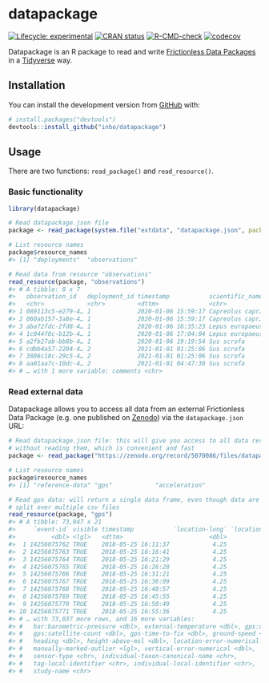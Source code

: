 
<!-- README.md is generated from README.Rmd. Please edit that file -->

# datapackage

<!-- badges: start -->

[![Lifecycle:
experimental](https://img.shields.io/badge/lifecycle-experimental-orange.svg)](https://lifecycle.r-lib.org/articles/stages.html#experimental)
[![CRAN
status](https://www.r-pkg.org/badges/version/datapackage)](https://CRAN.R-project.org/package=datapackage)
[![R-CMD-check](https://github.com/inbo/datapackage/workflows/R-CMD-check/badge.svg)](https://github.com/inbo/datapackage/actions)
[![codecov](https://codecov.io/gh/inbo/datapackage/branch/main/graph/badge.svg?token=bKtiHW21K0)](https://codecov.io/gh/inbo/datapackage)
<!-- badges: end -->

Datapackage is an R package to read and write [Frictionless Data
Packages](https://specs.frictionlessdata.io/data-package/) in a
[Tidyverse](https://www.tidyverse.org/) way.

## Installation

You can install the development version from
[GitHub](https://github.com/) with:

``` r
# install.packages("devtools")
devtools::install_github("inbo/datapackage")
```

## Usage

There are two functions: `read_package()` and `read_resource()`.

### Basic functionality

``` r
library(datapackage)

# Read datapackage.json file
package <- read_package(system.file("extdata", "datapackage.json", package = "datapackage"))

# List resource names
package$resource_names
#> [1] "deployments"  "observations"

# Read data from resource "observations"
read_resource(package, "observations")
#> # A tibble: 8 x 7
#>   observation_id   deployment_id timestamp           scientific_name count age  
#>   <chr>            <chr>         <dttm>              <chr>           <dbl> <chr>
#> 1 089113c5-e279-4… 1             2020-01-06 15:59:17 Capreolus capr…     1 juve…
#> 2 060ab157-3a8e-4… 1             2020-01-06 15:59:17 Capreolus capr…     1 adult
#> 3 aba72fdc-2fd8-4… 1             2020-01-06 16:35:23 Lepus europaeus     1 adult
#> 4 1c044f0c-b12b-4… 1             2020-01-06 17:04:04 Lepus europaeus     1 adult
#> 5 a2fb27ab-bb8b-4… 1             2020-01-06 19:19:54 Sus scrofa          2 unde…
#> 6 cdbb4a57-2204-4… 2             2021-01-01 01:25:06 Sus scrofa          1 unde…
#> 7 3806c18c-29c5-4… 2             2021-01-01 01:25:06 Sus scrofa          1 unde…
#> 8 aa01aa7c-10dc-4… 2             2021-01-01 04:47:30 Sus scrofa          1 unde…
#> # … with 1 more variable: comments <chr>
```

### Read external data

Datapackage allows you to access all data from an external Frictionless
Data Package (e.g. one published on
[Zenodo](https://zenodo.org/search?page=1&size=20&q=frictionlessdata&type=dataset))
via the `datapackage.json` URL:

``` r
# Read datapackage.json file: this will give you access to all data resources
# without reading them, which is convenient and fast
package <- read_package("https://zenodo.org/record/5070086/files/datapackage.json")

# List resource names
package$resource_names
#> [1] "reference-data" "gps"            "acceleration"

# Read gps data: will return a single data frame, even though data are 
# split over multiple csv files
read_resource(package, "gps")
#> # A tibble: 73,047 x 21
#>     `event-id` visible timestamp           `location-long` `location-lat`
#>          <dbl> <lgl>   <dttm>                        <dbl>          <dbl>
#>  1 14256075762 TRUE    2018-05-25 16:11:37            4.25           51.3
#>  2 14256075763 TRUE    2018-05-25 16:16:41            4.25           51.3
#>  3 14256075764 TRUE    2018-05-25 16:21:29            4.25           51.3
#>  4 14256075765 TRUE    2018-05-25 16:26:28            4.25           51.3
#>  5 14256075766 TRUE    2018-05-25 16:31:21            4.25           51.3
#>  6 14256075767 TRUE    2018-05-25 16:36:09            4.25           51.3
#>  7 14256075768 TRUE    2018-05-25 16:40:57            4.25           51.3
#>  8 14256075769 TRUE    2018-05-25 16:45:55            4.25           51.3
#>  9 14256075770 TRUE    2018-05-25 16:50:49            4.25           51.3
#> 10 14256075771 TRUE    2018-05-25 16:55:36            4.25           51.3
#> # … with 73,037 more rows, and 16 more variables:
#> #   bar:barometric-pressure <dbl>, external-temperature <dbl>, gps:dop <dbl>,
#> #   gps:satellite-count <dbl>, gps-time-to-fix <dbl>, ground-speed <dbl>,
#> #   heading <dbl>, height-above-msl <dbl>, location-error-numerical <dbl>,
#> #   manually-marked-outlier <lgl>, vertical-error-numerical <dbl>,
#> #   sensor-type <chr>, individual-taxon-canonical-name <chr>,
#> #   tag-local-identifier <chr>, individual-local-identifier <chr>,
#> #   study-name <chr>
```
